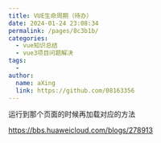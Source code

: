 ```yaml
---
title: VUE生命周期（待办）
date: 2024-01-24 23:08:34
permalink: /pages/8c3b1b/
categories:
  - vue知识总结
  - vue3项目问题解决
tags:
  - 
author: 
  name: aXing
  link: https://github.com/08163356
---
```




运行到那个页面的时候再加载对应的方法



https://bbs.huaweicloud.com/blogs/278913

<!-- more -->
